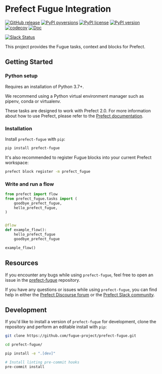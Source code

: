 # Prefect Fugue Integration



[![GitHub release](https://img.shields.io/github/release/fugue-project/prefect-fugue.svg)](https://GitHub.com/fugue-project/prefect-fugue)
[![PyPI pyversions](https://img.shields.io/pypi/pyversions/prefect-fugue.svg)](https://pypi.python.org/pypi/prefect-fugue/)
[![PyPI license](https://img.shields.io/pypi/l/prefect-fugue.svg)](https://pypi.python.org/pypi/prefect-fugue/)
[![PyPI version](https://badge.fury.io/py/prefect-fugue.svg)](https://pypi.python.org/pypi/prefect-fugue/)
[![codecov](https://codecov.io/gh/fugue-project/prefect-fugue/branch/master/graph/badge.svg?token=J4UB06GWO1)](https://codecov.io/gh/fugue-project/prefect-fugue)
[![Doc](https://readthedocs.org/projects/prefect-fugue/badge)](https://prefect-fugue.readthedocs.org)

[![Slack Status](https://img.shields.io/badge/slack-join_chat-white.svg?logo=slack&style=social)](http://slack.fugue.ai)


This project provides the Fugue tasks, context and blocks for Prefect.

## Getting Started

### Python setup

Requires an installation of Python 3.7+.

We recommend using a Python virtual environment manager such as pipenv, conda or virtualenv.

These tasks are designed to work with Prefect 2.0. For more information about how to use Prefect, please refer to the [Prefect documentation](https://orion-docs.prefect.io/).

### Installation

Install `prefect-fugue` with `pip`:

```bash
pip install prefect-fugue
```

It's also recommended to register Fugue blocks into your current Prefect workspace:

```bash
prefect block register -m prefect_fugue
```

### Write and run a flow

```python
from prefect import flow
from prefect_fugue.tasks import (
    goodbye_prefect_fugue,
    hello_prefect_fugue,
)


@flow
def example_flow():
    hello_prefect_fugue
    goodbye_prefect_fugue

example_flow()
```

## Resources

If you encounter any bugs while using `prefect-fugue`, feel free to open an issue in the [prefect-fugue](https://github.com/fugue-project/prefect-fugue) repository.

If you have any questions or issues while using `prefect-fugue`, you can find help in either the [Prefect Discourse forum](https://discourse.prefect.io/) or the [Prefect Slack community](https://prefect.io/slack).

## Development

If you'd like to install a version of `prefect-fugue` for development, clone the repository and perform an editable install with `pip`:

```bash
git clone https://github.com/fugue-project/prefect-fugue.git

cd prefect-fugue/

pip install -e ".[dev]"

# Install linting pre-commit hooks
pre-commit install
```
